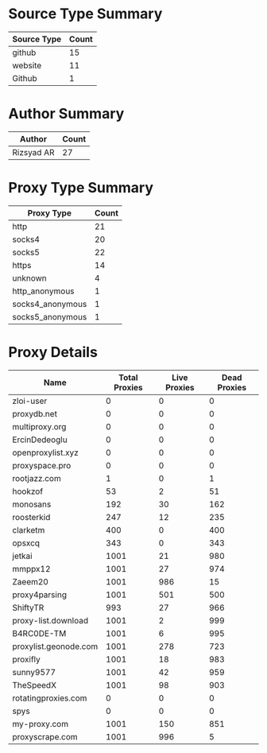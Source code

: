 # Source Type Summary

| Source Type | Count |
|-------------|-------|
| github | 15 |
| website | 11 |
| Github | 1 |


# Author Summary

| Author | Count |
|--------|-------|
| Rizsyad AR | 27 |


# Proxy Type Summary

| Proxy Type | Count |
|------------|-------|
| http | 21 |
| socks4 | 20 |
| socks5 | 22 |
| https | 14 |
| unknown | 4 |
| http_anonymous | 1 |
| socks4_anonymous | 1 |
| socks5_anonymous | 1 |


# Proxy Details

| Name | Total Proxies | Live Proxies | Dead Proxies |
|------|---------------|--------------|---------------|
| zloi-user | 0 | 0 | 0 |
| proxydb.net | 0 | 0 | 0 |
| multiproxy.org | 0 | 0 | 0 |
| ErcinDedeoglu | 0 | 0 | 0 |
| openproxylist.xyz | 0 | 0 | 0 |
| proxyspace.pro | 0 | 0 | 0 |
| rootjazz.com | 1 | 0 | 1 |
| hookzof | 53 | 2 | 51 |
| monosans | 192 | 30 | 162 |
| roosterkid | 247 | 12 | 235 |
| clarketm | 400 | 0 | 400 |
| opsxcq | 343 | 0 | 343 |
| jetkai | 1001 | 21 | 980 |
| mmppx12 | 1001 | 27 | 974 |
| Zaeem20 | 1001 | 986 | 15 |
| proxy4parsing | 1001 | 501 | 500 |
| ShiftyTR | 993 | 27 | 966 |
| proxy-list.download | 1001 | 2 | 999 |
| B4RC0DE-TM | 1001 | 6 | 995 |
| proxylist.geonode.com | 1001 | 278 | 723 |
| proxifly | 1001 | 18 | 983 |
| sunny9577 | 1001 | 42 | 959 |
| TheSpeedX | 1001 | 98 | 903 |
| rotatingproxies.com | 0 | 0 | 0 |
| spys | 0 | 0 | 0 |
| my-proxy.com | 1001 | 150 | 851 |
| proxyscrape.com | 1001 | 996 | 5 |
